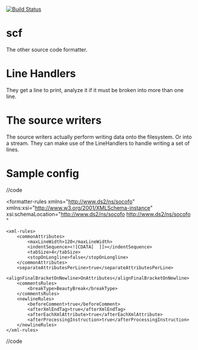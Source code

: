 [![Build Status](https://travis-ci.org/ds2/scf.svg?branch=master)](https://travis-ci.org/ds2/scf)

scf
===

The other source code formatter.

Line Handlers
=============

They get a line to print, analyze it if it must be broken into more than one line.

The source writers
==================

The source writers actually perform writing data onto the filesystem. Or into a stream. They can make use
of the LineHandlers to handle writing a set of lines.

Sample config
=============

//code
<?xml version="1.0" encoding="utf-8"?>
<formatter-rules
	xmlns="http://www.ds2/ns/socofo"
	xmlns:xsi="http://www.w3.org/2001/XMLSchema-instance"
	xsi:schemaLocation="http://www.ds2/ns/socofo http://www.ds2/ns/socofo "
>
	<xml-rules>
		<commonAttributes>
			<maxLineWidth>120</maxLineWidth>
			<indentSequence><![CDATA[  ]]></indentSequence>
			<tabSize>4</tabSize>
			<stopOnLongline>false</stopOnLongline>
		</commonAttributes>
		<separateAttributesPerLine>true</separateAttributesPerLine>
		<alignFinalBracketOnNewline>OnAttributes</alignFinalBracketOnNewline>
		<commentsRules>
			<breakType>BeautyBreak</breakType>
		</commentsRules>
		<newlineRules>
			<beforeComment>true</beforeComment>
			<afterXmlEndTag>true</afterXmlEndTag>
			<afterEachXmlAttribute>true</afterEachXmlAttribute>
			<afterProcessingInstruction>true</afterProcessingInstruction>
		</newlineRules>
	</xml-rules>
</formatter-rules>
//code
